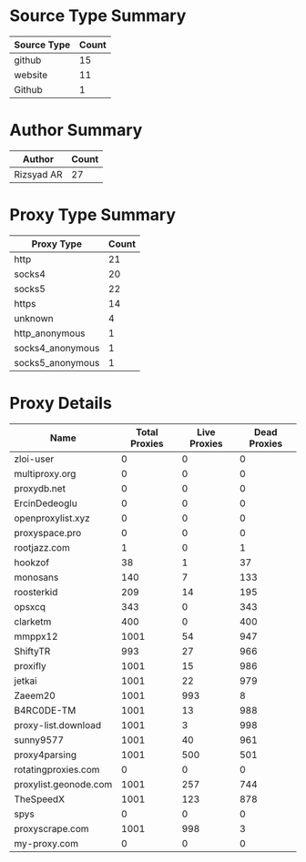 # Source Type Summary

| Source Type | Count |
|-------------|-------|
| github | 15 |
| website | 11 |
| Github | 1 |


# Author Summary

| Author | Count |
|--------|-------|
| Rizsyad AR | 27 |


# Proxy Type Summary

| Proxy Type | Count |
|------------|-------|
| http | 21 |
| socks4 | 20 |
| socks5 | 22 |
| https | 14 |
| unknown | 4 |
| http_anonymous | 1 |
| socks4_anonymous | 1 |
| socks5_anonymous | 1 |


# Proxy Details

| Name | Total Proxies | Live Proxies | Dead Proxies |
|------|---------------|--------------|---------------|
| zloi-user | 0 | 0 | 0 |
| multiproxy.org | 0 | 0 | 0 |
| proxydb.net | 0 | 0 | 0 |
| ErcinDedeoglu | 0 | 0 | 0 |
| openproxylist.xyz | 0 | 0 | 0 |
| proxyspace.pro | 0 | 0 | 0 |
| rootjazz.com | 1 | 0 | 1 |
| hookzof | 38 | 1 | 37 |
| monosans | 140 | 7 | 133 |
| roosterkid | 209 | 14 | 195 |
| opsxcq | 343 | 0 | 343 |
| clarketm | 400 | 0 | 400 |
| mmppx12 | 1001 | 54 | 947 |
| ShiftyTR | 993 | 27 | 966 |
| proxifly | 1001 | 15 | 986 |
| jetkai | 1001 | 22 | 979 |
| Zaeem20 | 1001 | 993 | 8 |
| B4RC0DE-TM | 1001 | 13 | 988 |
| proxy-list.download | 1001 | 3 | 998 |
| sunny9577 | 1001 | 40 | 961 |
| proxy4parsing | 1001 | 500 | 501 |
| rotatingproxies.com | 0 | 0 | 0 |
| proxylist.geonode.com | 1001 | 257 | 744 |
| TheSpeedX | 1001 | 123 | 878 |
| spys | 0 | 0 | 0 |
| proxyscrape.com | 1001 | 998 | 3 |
| my-proxy.com | 0 | 0 | 0 |

